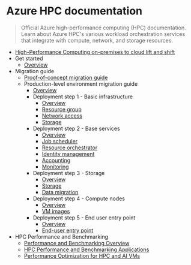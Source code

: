 # Azure HPC documentation
> Official Azure high-performance computing (HPC) documentation. Learn about Azure HPC's various workload orchestration services that integrate with compute, network, and storage resources.
  - [High-Performance Computing on-premises to cloud lift and shift](https://learn.microsoft.com/en-us/azure/high-performance-computing/)
  - Get started
    - [Overview](https://learn.microsoft.com/en-us/azure/high-performance-computing/lift-and-shift-overview)
  - Migration guide
    - [Proof-of-concept migration guide](https://learn.microsoft.com/en-us/azure/high-performance-computing/lift-and-shift-proof-of-concept)
    - Production-level environment migration guide
      - [Overview](https://learn.microsoft.com/en-us/azure/high-performance-computing/lift-and-shift-production-level-overview)
      - Deployment step 1 - Basic infrastructure
        - [Overview](https://learn.microsoft.com/en-us/azure/high-performance-computing/lift-and-shift-step-1-overview)
        - [Resource group](https://learn.microsoft.com/en-us/azure/high-performance-computing/lift-and-shift-step-1-resource-group)
        - [Network access](https://learn.microsoft.com/en-us/azure/high-performance-computing/lift-and-shift-step-1-networking)
        - [Storage](https://learn.microsoft.com/en-us/azure/high-performance-computing/lift-and-shift-step-1-storage)
      - Deployment step 2 - Base services
        - [Overview](https://learn.microsoft.com/en-us/azure/high-performance-computing/lift-and-shift-step-2-overview)
        - [Job scheduler](https://learn.microsoft.com/en-us/azure/high-performance-computing/lift-and-shift-step-2-job-scheduler)
        - [Resource orchestrator](https://learn.microsoft.com/en-us/azure/high-performance-computing/lift-and-shift-step-2-resource-orchestrator)
        - [Identity management](https://learn.microsoft.com/en-us/azure/high-performance-computing/lift-and-shift-step-2-identity)
        - [Accounting](https://learn.microsoft.com/en-us/azure/high-performance-computing/lift-and-shift-step-2-accounting)
        - [Monitoring](https://learn.microsoft.com/en-us/azure/high-performance-computing/lift-and-shift-step-2-monitor)
      - Deployment step 3 - Storage
        - [Overview](https://learn.microsoft.com/en-us/azure/high-performance-computing/lift-and-shift-step-3-overview)
        - [Storage](https://learn.microsoft.com/en-us/azure/high-performance-computing/lift-and-shift-step-3-storage)
        - [Data migration](https://learn.microsoft.com/en-us/azure/high-performance-computing/lift-and-shift-step-3-data-migration)
      - Deployment step 4 - Compute nodes
        - [Overview](https://learn.microsoft.com/en-us/azure/high-performance-computing/lift-and-shift-step-4-overview)
        - [VM images](https://learn.microsoft.com/en-us/azure/high-performance-computing/lift-and-shift-step-4-vm-images)
      - Deployment step 5 - End user entry point
        - [Overview](https://learn.microsoft.com/en-us/azure/high-performance-computing/lift-and-shift-step-5-overview)
        - [End-user entry point](https://learn.microsoft.com/en-us/azure/high-performance-computing/lift-and-shift-step-5-end-user-entry-point)
  - HPC Performance and Benchmarking
    - [Performance and Benchmarking Overview](https://learn.microsoft.com/en-us/azure/high-performance-computing/performance-benchmarking/overview)
    - [HPC Performance and Benchmarking Applications](https://learn.microsoft.com/en-us/azure/high-performance-computing/performance-benchmarking/high-performance-computing-performance-benchmarking-applications)
    - [Performance Optimization for HPC and AI VMs](https://learn.microsoft.com/en-us/azure/high-performance-computing/performance-benchmarking/optimize-performance)
